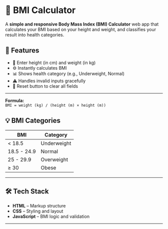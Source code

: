 # 🧮 BMI Calculator

A **simple and responsive Body Mass Index (BMI) Calculator** web app that calculates your BMI based on your height and weight, and classifies your result into health categories.

## 🔧 Features

- 🧍 Enter height (in cm) and weight (in kg)
- ⚙️ Instantly calculates BMI
- 📊 Shows health category (e.g., Underweight, Normal)
- ⚠️ Handles invalid inputs gracefully
- 🔁 Reset button to clear all fields

---

**Formula:**  
`BMI = weight (kg) / (height (m) × height (m))`


## 💡 BMI Categories

| BMI          | Category      |
|--------------|---------------|
| < 18.5       | Underweight   |
| 18.5 - 24.9  | Normal         |
| 25 - 29.9    | Overweight    |
| ≥ 30         | Obese         |

---

## 🛠️ Tech Stack

- **HTML** – Markup structure  
- **CSS** – Styling and layout  
- **JavaScript** – BMI logic and validation

---




